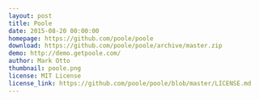 ```yaml
---
layout: post
title: Poole
date: 2015-08-20 00:00:00
homepage: https://github.com/poole/poole
download: https://github.com/poole/poole/archive/master.zip
demo: http://demo.getpoole.com/
author: Mark Otto
thumbnail: poole.png
license: MIT License
license_link: https://github.com/poole/poole/blob/master/LICENSE.md
---
```

